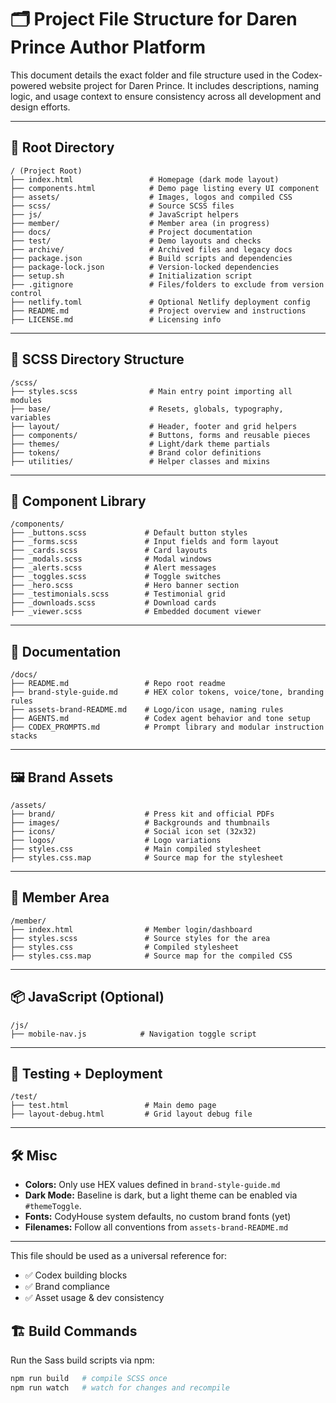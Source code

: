 
# 🗂 Project File Structure for Daren Prince Author Platform

This document details the exact folder and file structure used in the Codex-powered website project for Daren Prince. It includes descriptions, naming logic, and usage context to ensure consistency across all development and design efforts.

---

## 🔧 Root Directory

```
/ (Project Root)
├── index.html                 # Homepage (dark mode layout)
├── components.html            # Demo page listing every UI component
├── assets/                    # Images, logos and compiled CSS
├── scss/                      # Source SCSS files
├── js/                        # JavaScript helpers
├── member/                    # Member area (in progress)
├── docs/                      # Project documentation
├── test/                      # Demo layouts and checks
├── archive/                   # Archived files and legacy docs
├── package.json               # Build scripts and dependencies
├── package-lock.json          # Version-locked dependencies
├── setup.sh                   # Initialization script
├── .gitignore                 # Files/folders to exclude from version control
├── netlify.toml               # Optional Netlify deployment config
├── README.md                  # Project overview and instructions
├── LICENSE.md                 # Licensing info
```

---

## 🧱 SCSS Directory Structure

```
/scss/
├── styles.scss                # Main entry point importing all modules
├── base/                      # Resets, globals, typography, variables
├── layout/                    # Header, footer and grid helpers
├── components/                # Buttons, forms and reusable pieces
├── themes/                    # Light/dark theme partials
├── tokens/                    # Brand color definitions
├── utilities/                 # Helper classes and mixins
```

---

## 🧩 Component Library

```
/components/
├── _buttons.scss             # Default button styles
├── _forms.scss               # Input fields and form layout
├── _cards.scss               # Card layouts
├── _modals.scss              # Modal windows
├── _alerts.scss              # Alert messages
├── _toggles.scss             # Toggle switches
├── _hero.scss                # Hero banner section
├── _testimonials.scss        # Testimonial grid
├── _downloads.scss           # Download cards
├── _viewer.scss              # Embedded document viewer
```

---

## 📝 Documentation

```
/docs/
├── README.md                 # Repo root readme
├── brand-style-guide.md      # HEX color tokens, voice/tone, branding rules
├── assets-brand-README.md    # Logo/icon usage, naming rules
├── AGENTS.md                 # Codex agent behavior and tone setup
├── CODEX_PROMPTS.md          # Prompt library and modular instruction stacks
```

---

## 🖼 Brand Assets

```
/assets/
├── brand/                    # Press kit and official PDFs
├── images/                   # Backgrounds and thumbnails
├── icons/                    # Social icon set (32x32)
├── logos/                    # Logo variations
├── styles.css                # Main compiled stylesheet
├── styles.css.map            # Source map for the stylesheet
```

---

## 🔐 Member Area

```
/member/
├── index.html                # Member login/dashboard
├── styles.scss               # Source styles for the area
├── styles.css                # Compiled stylesheet
├── styles.css.map            # Source map for the compiled CSS
```

---

## 📦 JavaScript (Optional)

```
/js/
├── mobile-nav.js            # Navigation toggle script
```

---

## 🧪 Testing + Deployment

```
/test/
├── test.html                 # Main demo page
├── layout-debug.html         # Grid layout debug file
```

---

## 🛠 Misc

- **Colors:** Only use HEX values defined in `brand-style-guide.md`
- **Dark Mode:** Baseline is dark, but a light theme can be enabled via `#themeToggle`.
- **Fonts:** CodyHouse system defaults, no custom brand fonts (yet)
- **Filenames:** Follow all conventions from `assets-brand-README.md`

---

This file should be used as a universal reference for:
- ✅ Codex building blocks
- ✅ Brand compliance
- ✅ Asset usage & dev consistency

## 🏗 Build Commands

Run the Sass build scripts via npm:

```bash
npm run build   # compile SCSS once
npm run watch   # watch for changes and recompile
```
